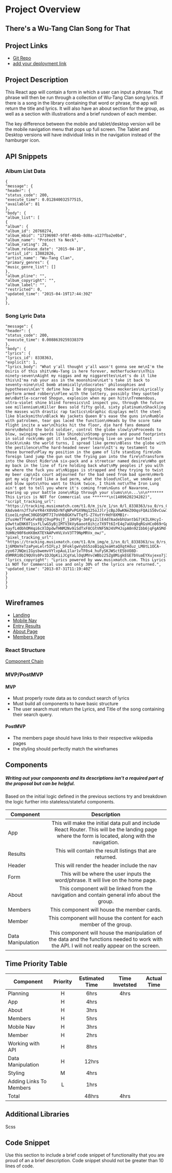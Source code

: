 # Project Overview

<h2> There's a Wu-Tang Clan Song for That </h2>

## Project Links

- [Git Repo](https://github.com/tylerdavisgit/WuTang-Song-for-That)
- [add your deployment link]()

## Project Description

This React app will contain a form in which a user can input a phrase. That phrase will then be run through a collection of Wu-Tang Clan song lyrics. If there is a song in the library containing that word or phrase, the app will return the title and lyrics. It will also have an about section for the group, as well as a section with illustrations and a brief rundown of each member.

The key difference between the mobile and tablet/desktop version will be the mobile navigation menu that pops up full screen. The Tablet and Desktop versions will have individual links in the navigation instead of the hamburger icon.

## API Snippets

### Album List Data

```
{
"message": {
"header": {
"status_code": 200,
"execute_time": 0.012840032577515,
"available": 81
},
"body": {
"album_list": [
{
"album": {
"album_id": 20760274,
"album_mbid": "17196987-9f0f-404b-8d0a-a127fba2e0bd",
"album_name": "Protect Ya Neck",
"album_rating": 28,
"album_release_date": "2015-04-18",
"artist_id": 13882826,
"artist_name": "Wu-Tang Clan",
"primary_genres": {
"music_genre_list": []
},
"album_pline": "",
"album_copyright": "",
"album_label": "",
"restricted": 0,
"updated_time": "2015-04-19T17:44:39Z"
}
},
```

### Song Lyric Data

```
"message": {
"header": {
"status_code": 200,
"execute_time": 0.0088639259338379
},
"body": {
"lyrics": {
"lyrics_id": 8338363,
"explicit": 1,
"lyrics_body": "What y'all thought y'all wasn't gonna see me\nI'm the Osiris of this shit\nWu-Tang is here forever, motherfuckers\nThis ninety-seven\nAight my niggas and my niggarettes\nLet's do it like this\nI'ma rub your ass in the moonshine\nLet's take it back to seventy-nine\n\nI bomb atomically\nSocrates' philosophies and hypotheses\nCan't define how I be dropping these mockeries\nLyrically perform armed robbery\nFlee with the lottery, possibly they spotted me\nBattle-scarred Shogun, explosion when my pen hits\nTremendous, ultra-violet shine blind forensics\nI inspect you, through the future see millennium\nKiller Bees sold fifty gold, sixty platinum\nShackling the masses with drastic rap tactics\nGraphic displays melt the steel like blacksmiths\nBlack Wu jackets Queen B's ease the guns in\nRumble with patrolmen, tear gas laced the function\nHeads by the score take flight incite a war\nChicks hit the floor, die hard fans demand more\nBehold the bold soldier, control the globe slowly\nProceeds to blow, swinging swords like Shinobi\nStomp grounds and pound footprints in solid rock\nWu got it locked, performing live on your hottest block\n\nAs the world turns, I spread like germs\nBless the globe with the pestilence\nThe hard-headed never learn\nIt's my testament to those burned\nPlay my position in the game of life standing firm\nOn foreign land jump the gun out the frying pan into the fire\nTransform into the Ghost Rider\nA six-pack and a streetcar named desire\nWho got my back in the line of fire holding back what\nMy peoples if you with me where the fuck you at\nNiggas is strapped and they trying to twist my beer cap\nIs court adjourned for the bad seed from bad sperm\nHerb got my wig fried like a bad perm, what the blood\nClot, we smoke pot and blow spots\nYou want to think twice, I think not\nThe Iron Lung ain't got to tell you where it's coming from\nGuns of Navarone, tearing up your battle zone\nRip through your slums\n\n...\n\n******* This Lyrics is NOT for Commercial use *******\n(1409620234282)",
"script_tracking_url": "https://tracking.musixmatch.com/t1.0/m_js/e_1/sn_0/l_8338363/su_0/rs_0/tr_3vUCAGqIT7dq1IFgyMjcNovWfNKUHQEAkgmWql5xVWM0ghiSOrMTmZ0OEMhy1OWh2yjrYg9-XAdvm4rnJf7uFeYR4rX0V6DrNfqNPvPGX9Nq125oJJlrjcBpJ0wKNeZ0OqsFQAiS50vCuw7azVUGIpNSMECCi-Eioe1LrghmC30GDSQMT7I7oVHbBGKYwTTqfS-Z7XutYrHdY8XMB1r-ZfusHeT7feKxFv8BjC9vpP9sjT_j1HVFg-3mFpi2ilE4d7AadebhUantbG7jKILXHcyI-pOwttaENK071sxfLlwG5yBjIMTV3kVy6aoot8ihjz7X9Tt6IrE4q7aUUq8qRGsHCo069rGprCfrA-kayfL4ObhOM4qi6cXlDpdwfHNM2Nv9iSdTxF8CGtVNF5NJ4VPHJspA0n921bb6jqFgASMd-3UHNz90F6oHX8mXTEYAAPvHVLVxV3TT9NpMRVx_ow/",
"pixel_tracking_url": "https://tracking.musixmatch.com/t1.0/m_img/e_1/sn_0/l_8338363/su_0/rs_0/tr_3vUCAN7qHYU92q6C2KoPEb7a4rmm7OeLe7b3_56rNJm2vRppxE-1j6MOmYeTzaPyeLelr5IFLyJ_DFoklgwVybS5zoB1qqJeaHtaQXqtHduz_LM8tL1OCA-zyo67JNQeiIGysbwemvVYlvpAuL1lar1vTF0s4_huFySKJWSctE5bVO8D-d9MRR10bI9QUVs0Pv1DJOpKiiJCgYaLlOqUMVvcWBbz25Zg8MigkEGE7bVuaEYXujexo7j3eZgteGM3gcCLHeGVAgjabmSeLniFycmCJ0wSbyZ9kFv8tqlL8Qnx86Mzc_jf0jp5dT4Epuh0JKnhoSFg80Y4umCvb4MnkuE6FagkDK1ulppq74Op2aQ0uwM9WEmpMXPHXW5cJDjj1gvX4lDUQV7zsxC2ay4bfStNf1D05QkOx5SldlpUiJbfraaWSY3jhSDBuMhUXuAvvSO_czDt0GR5q3vDqm3nYQ/",
"lyrics_copyright": "Lyrics powered by www.musixmatch.com. This Lyrics is NOT for Commercial use and only 30% of the lyrics are returned.",
"updated_time": "2013-07-31T11:19:40Z"
}
}
}
}
```

## Wireframes

- [Landing](https://res.cloudinary.com/tylerdavisfilms/image/upload/v1593190688/PROJECT%202/WireFrames/1Project_2_Mobile_Wireframe_AppLanding_rxqpuy.jpg)
- [Mobile Nav](https://res.cloudinary.com/tylerdavisfilms/image/upload/v1593193175/PROJECT%202/WireFrames/2Project_2_Mobile_Wireframe_MobileNav_copy_ern7x9.jpg)
- [Entry Results](https://res.cloudinary.com/tylerdavisfilms/image/upload/v1593190688/PROJECT%202/WireFrames/3Project_2_Mobile_Wireframe_Entry_Result_ugken2.jpg)
- [About Page](https://res.cloudinary.com/tylerdavisfilms/image/upload/v1593190688/PROJECT%202/WireFrames/4Project_2_Mobile_Wireframe_AboutPage_sbamsy.jpg)
- [Members Page](https://res.cloudinary.com/tylerdavisfilms/image/upload/v1593190688/PROJECT%202/WireFrames/5Project_2_Mobile_Wireframe_MemberPage_vt5vi6.jpg)

### React Structure

[Component Chain](https://res.cloudinary.com/tylerdavisfilms/image/upload/v1593194992/PROJECT%202/WireFrames/Project2ReactStructure_pkek79.jpg)

### MVP/PostMVP

#### MVP

- Must properly route data as to conduct search of lyrics
- Must build all components to have basic structure
- The user search must return the Lyrics, and Title of the song containing their search query.

#### PostMVP

- The members page should have links to their respective wikipedia pages
- the styling should perfectly match the wireframes

## Components

##### Writing out your components and its descriptions isn't a required part of the proposal but can be helpful.

Based on the initial logic defined in the previous sections try and breakdown the logic further into stateless/stateful components.

| Component         |                                                                    Description                                                                     |
| ----------------- | :------------------------------------------------------------------------------------------------------------------------------------------------: |
| App               | This will make the initial data pull and include React Router. This will be the landing page where the form is located, along with the navigation. |
| Results           |                                              This will contain the result listings that are returned.                                              |
| Header            |                                                    This will render the header include the nav                                                     |
| Form              |                                 This will be where the user inputs the word/phrase. It will live on the home page.                                 |
| About             |                            This component will be linked from the navigation and contain general info about the group.                             |
| Members           |                                                    This component will house the member cards.                                                     |
| Member            |                                        This component will house the content for each member of the group.                                         |
| Data Manipulation |   This component will house the manipulation of the data and the functions needed to work with the API. I will not really appear on the screen.    |

## Time Priority Table

| Component               | Priority | Estimated Time | Time Invetsted | Actual Time |
| ----------------------- | :------: | :------------: | :------------: | :---------: |
| Planning                |    H     |      6hrs      |      4hrs      |             |
| App                     |    H     |      4hrs      |                |             |
| About                   |    H     |      3hrs      |                |             |
| Members                 |    H     |      5hrs      |                |             |
| Mobile Nav              |    H     |      3hrs      |                |             |
| Member                  |    H     |      2hrs      |                |             |
| Working with API        |    H     |      8hrs      |                |             |
| Data Manipulation       |    H     |     12hrs      |                |             |
| Styling                 |    M     |      4hrs      |                |             |
| Adding Links To Members |    L     |      1hrs      |                |             |
| Total                   |          |     48hrs      |      4hrs      |             |

## Additional Libraries

Scss

## Code Snippet

Use this section to include a brief code snippet of functionality that you are proud of an a brief description. Code snippet should not be greater than 10 lines of code.

```

```
